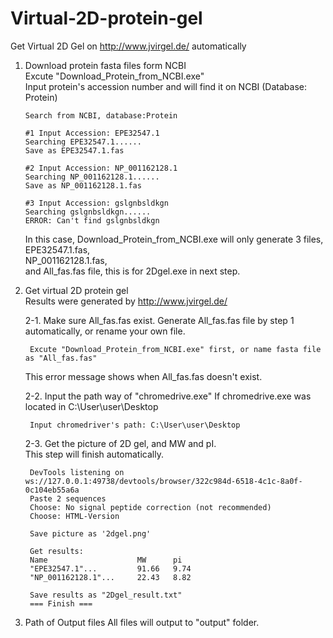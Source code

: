 # Virtual-2D-protein-gel
Get Virtual 2D Gel on http://www.jvirgel.de/ automatically

1. Download protein fasta files form NCBI  
    Excute "Download_Protein_from_NCBI.exe"  
    Input protein's accession number and will find it on NCBI (Database: Protein)

    ```
    Search from NCBI, database:Protein

    #1 Input Accession: EPE32547.1
    Searching EPE32547.1......
    Save as EPE32547.1.fas

    #2 Input Accession: NP_001162128.1
    Searching NP_001162128.1......
    Save as NP_001162128.1.fas
   
    #3 Input Accession: gslgnbsldkgn
    Searching gslgnbsldkgn......
    ERROR: Can't find gslgnbsldkgn
    ```
 
    In this case, Download_Protein_from_NCBI.exe will only generate 3 files,  
    EPE32547.1.fas,  
    NP_001162128.1.fas,  
    and All_fas.fas file, this is for 2Dgel.exe in next step.
   
2. Get virtual 2D protein gel  
    Results were generated by http://www.jvirgel.de/
   
    2-1. Make sure All_fas.fas exist.
        Generate All_fas.fas file by step 1 automatically, or rename your own file.
        

        Excute "Download_Protein_from_NCBI.exe" first, or name fasta file as "All_fas.fas"

    This error message shows when All_fas.fas doesn't exist.
        
    2-2. Input the path way of "chromedrive.exe"
        If chromedrive.exe was located in C:\User\user\Desktop
        

        Input chromedriver's path: C:\User\user\Desktop

        
    2-3. Get the picture of 2D gel, and MW and pI.  
        This step will finish automatically.
        

        DevTools listening on ws://127.0.0.1:49738/devtools/browser/322c984d-6518-4c1c-8a0f-0c104eb55a6a
        Paste 2 sequences
        Choose: No signal peptide correction (not recommended)
        Choose: HTML-Version
                   
        Save picture as '2dgel.png'
          
        Get results:
        Name                    MW      pi
        "EPE32547.1"...         91.66   9.74
        "NP_001162128.1"...     22.43   8.82
           
        Save results as "2Dgel_result.txt"
        === Finish ===
        
3. Path of Output files
    All files will output to "output" folder.
        
